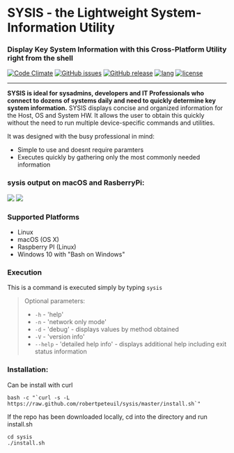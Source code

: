 # SYSIS - the Lightweight System-Information Utility
### Display Key System Information with this Cross-Platform Utility right from the shell
[![Code Climate](https://codeclimate.com/github/robertpeteuil/sysis/badges/gpa.svg)](https://codeclimate.com/github/robertpeteuil/sysis)
[![GitHub issues](https://img.shields.io/github/issues/robertpeteuil/sysis.svg)](https://github.com/robertpeteuil/sysis)
[![GitHub release](https://img.shields.io/github/release/robertpeteuil/sysis.svg?colorB=2067b8)](https://github.com/robertpeteuil/sysis)
[![lang](https://img.shields.io/badge/language-bash-89e051.svg?style=flat-square)]()
[![license](https://img.shields.io/github/license/robertpeteuil/sysis.svg?colorB=2067b8)](https://github.com/robertpeteuil/sysis)

---

**SYSIS is ideal for sysadmins, developers and IT Professionals who connect to dozens of systems daily and need to quickly determine key system information.**  SYSIS displays concise and organized information for the Host, OS and System HW.  It allows the user to obtain this quickly without the need to run multiple device-specific commands and utilities.  

It was designed with the busy professional in mind:
- Simple to use and doesnt require paramters
- Executes quickly by gathering only the most commonly needed information   

### sysis output on macOS and RasberryPi: 
![](https://cloud.githubusercontent.com/assets/1554603/24470009/4a5fde4e-1472-11e7-951a-4d5a4cec09b7.png)
![](https://cloud.githubusercontent.com/assets/1554603/24471945/c3793d9c-1478-11e7-89cd-c96404695a8d.png)

### Supported Platforms

  - Linux
  - macOS (OS X)
  - Raspberry PI (Linux)
  - Windows 10 with "Bash on Windows"  
    
### Execution

This is a command is executed simply by typing `sysis`

> Optional parameters:
> -  `-h` - 'help'
> -  `-n` - 'network only mode'
> -  `-d` - 'debug' - displays values by method obtained
> -  `-V` - 'version info'
> -  `--help` - 'detailed help info' - displays additional help including exit status information

### Installation:

Can be install with curl

```shell
bash -c "`curl -s -L https://raw.github.com/robertpeteuil/sysis/master/install.sh`"
```


If the repo has been downloaded locally, cd into the directory and run install.sh

```shell
cd sysis
./install.sh
```
